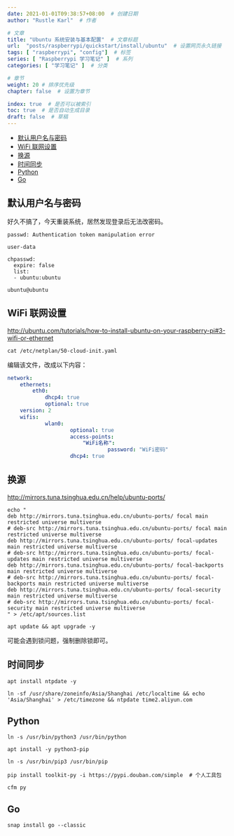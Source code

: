 ```yaml
---
date: 2021-01-01T09:38:57+08:00  # 创建日期
author: "Rustle Karl"  # 作者

# 文章
title: "Ubuntu 系统安装与基本配置"  # 文章标题
url:  "posts/raspberrypi/quickstart/install/ubuntu"  # 设置网页永久链接
tags: [ "raspberrypi", "config"]  # 标签
series: [ "Raspberrypi 学习笔记" ]  # 系列
categories: [ "学习笔记" ]  # 分类

# 章节
weight: 20 # 排序优先级
chapter: false  # 设置为章节

index: true  # 是否可以被索引
toc: true  # 是否自动生成目录
draft: false  # 草稿
---
```


- [默认用户名与密码](#默认用户名与密码)
- [WiFi 联网设置](#wifi-联网设置)
- [换源](#换源)
- [时间同步](#时间同步)
- [Python](#python)
- [Go](#go)

## 默认用户名与密码

好久不搞了，今天重装系统，居然发现登录后无法改密码。

```
passwd: Authentication token manipulation error
```

`user-data`

```
chpasswd:
  expire: false
  list:
  - ubuntu:ubuntu
```

```
ubuntu@ubuntu
```

## WiFi 联网设置

http://ubuntu.com/tutorials/how-to-install-ubuntu-on-your-raspberry-pi#3-wifi-or-ethernet

```shell
cat /etc/netplan/50-cloud-init.yaml
```

编辑该文件，改成以下内容：

```yaml
network:
    ethernets:
        eth0:
            dhcp4: true
            optional: true
    version: 2
    wifis:
            wlan0:
                    optional: true
                    access-points:
                        "WiFi名称":
                                password: "WiFi密码"
                    dhcp4: true
```

## 换源

http://mirrors.tuna.tsinghua.edu.cn/help/ubuntu-ports/

```shell
echo "
deb http://mirrors.tuna.tsinghua.edu.cn/ubuntu-ports/ focal main restricted universe multiverse
# deb-src http://mirrors.tuna.tsinghua.edu.cn/ubuntu-ports/ focal main restricted universe multiverse
deb http://mirrors.tuna.tsinghua.edu.cn/ubuntu-ports/ focal-updates main restricted universe multiverse
# deb-src http://mirrors.tuna.tsinghua.edu.cn/ubuntu-ports/ focal-updates main restricted universe multiverse
deb http://mirrors.tuna.tsinghua.edu.cn/ubuntu-ports/ focal-backports main restricted universe multiverse
# deb-src http://mirrors.tuna.tsinghua.edu.cn/ubuntu-ports/ focal-backports main restricted universe multiverse
deb http://mirrors.tuna.tsinghua.edu.cn/ubuntu-ports/ focal-security main restricted universe multiverse
# deb-src http://mirrors.tuna.tsinghua.edu.cn/ubuntu-ports/ focal-security main restricted universe multiverse
" > /etc/apt/sources.list
```

```shell
apt update && apt upgrade -y
```

可能会遇到锁问题，强制删除锁即可。

## 时间同步

```shell
apt install ntpdate -y
```

```shell
ln -sf /usr/share/zoneinfo/Asia/Shanghai /etc/localtime && echo 'Asia/Shanghai' > /etc/timezone && ntpdate time2.aliyun.com
```

## Python

```shell
ln -s /usr/bin/python3 /usr/bin/python
```

```shell
apt install -y python3-pip
```

```shell
ln -s /usr/bin/pip3 /usr/bin/pip
```

```shell
pip install toolkit-py -i https://pypi.douban.com/simple  # 个人工具包
```

```shell
cfm py
```

## Go

```shell
snap install go --classic
```
